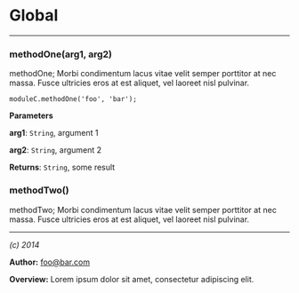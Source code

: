 # Global





* * *

### methodOne(arg1, arg2) 

methodOne; Morbi condimentum lacus vitae velit semper porttitor at nec massa. 
Fusce ultricies eros at est aliquet, vel laoreet nisl pulvinar.

``
moduleC.methodOne('foo', 'bar');
``

**Parameters**

**arg1**: `String`, argument 1

**arg2**: `String`, argument 2

**Returns**: `String`, some result


### methodTwo() 

methodTwo; Morbi condimentum lacus vitae velit semper porttitor at nec massa. 
Fusce ultricies eros at est aliquet, vel laoreet nisl pulvinar.




* * *

*(c) 2014*

**Author:** foo@bar.com



**Overview:** Lorem ipsum dolor sit amet, consectetur adipiscing elit.


